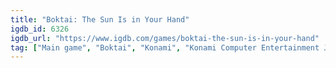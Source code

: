 ```yaml
---
title: "Boktai: The Sun Is in Your Hand"
igdb_id: 6326
igdb_url: "https://www.igdb.com/games/boktai-the-sun-is-in-your-hand"
tag: ["Main game", "Boktai", "Konami", "Konami Computer Entertainment Japan", "Role-playing (RPG)", "Adventure", "Single player", "Multiplayer", "Bird view / Isometric", "Action", "Horror"]
---
```

